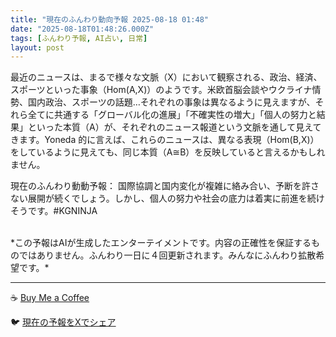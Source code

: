 ```yaml
---
title: "現在のふんわり動向予報 2025-08-18 01:48"
date: "2025-08-18T01:48:26.000Z"
tags: [ふんわり予報, AI占い, 日常]
layout: post
---
```


最近のニュースは、まるで様々な文脈（X）において観察される、政治、経済、スポーツといった事象（Hom(A,X)）のようです。米欧首脳会談やウクライナ情勢、国内政治、スポーツの話題…それぞれの事象は異なるように見えますが、それら全てに共通する「グローバル化の進展」「不確実性の増大」「個人の努力と結果」といった本質（A）が、それぞれのニュース報道という文脈を通して見えてきます。Yoneda 的に言えば、これらのニュースは、異なる表現（Hom(B,X)）をしているように見えても、同じ本質（A≅B）を反映していると言えるかもしれません。


現在のふんわり動動予報：
国際協調と国内変化が複雑に絡み合い、予断を許さない展開が続くでしょう。しかし、個人の努力や社会の底力は着実に前進を続けそうです。#KGNINJA

<br>
*この予報はAIが生成したエンターテイメントです。内容の正確性を保証するものではありません。ふんわり一日に４回更新されます。みんなにふんわり拡散希望です。*

---
☕️ [Buy Me a Coffee](https://www.buymeacoffee.com/kgninja)

🐦 [現在の予報をXでシェア](https://twitter.com/intent/tweet?text=%E7%8F%BE%E5%9C%A8%E3%81%AE%E3%81%B5%E3%82%93%E3%82%8F%E3%82%8A%E4%BA%88%E5%A0%B1%3A%20%E3%80%8C%E6%9C%80%E8%BF%91%E3%81%AE%E3%83%8B%E3%83%A5%E3%83%BC%E3%82%B9%E3%81%AF%E3%80%81%E3%81%BE%E3%82%8B%E3%81%A7%E6%A7%98%E3%80%85%E3%81%AA%E6%96%87%E8%84%88%EF%BC%88X%EF%BC%89%E3%81%AB%E3%81%8A%E3%81%84%E3%81%A6%E8%A6%B3%E5%AF%9F%E3%81%95%E3%82%8C%E3%82%8B%E3%80%81%E6%94%BF%E6%B2%BB%E3%80%81%E7%B5%8C%E6%B8%88%E3%80%81%E3%82%B9%E3%83%9D%E3%83%BC%E3%83%84%E3%81%A8%E3%81%84%E3%81%A3%E3%81%9F%E4%BA%8B%E8%B1%A1%EF%BC%88Hom(A%2CX)%EF%BC%89%E3%81%AE%E3%82%88%E3%81%86%E3%81%A7%E3%81%99%E3%80%82%E3%80%8D%23KGNINJA%20%E7%B6%9A%E3%81%8D%E3%81%AF%E3%83%96%E3%83%AD%E3%82%B0%E3%81%A7%EF%BC%81%F0%9F%91%87&url=https%3A%2F%2Fkg-ninja.github.io%2FFunwariyoso%2F)
